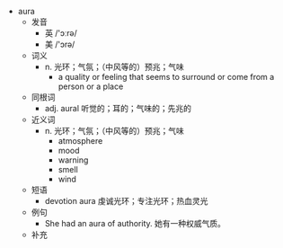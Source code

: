 - aura
  - 发音
    - 英 /'ɔːrə/
    - 美 /'ɔrə/
  - 词义
    - n. 光环；气氛；（中风等的）预兆；气味
      - a quality or feeling that seems to surround or come from a person or a place
  - 同根词
    - adj. aural 听觉的；耳的；气味的；先兆的
  - 近义词
    - n. 光环；气氛；（中风等的）预兆；气味
      - atmosphere
      - mood
      - warning
      - smell
      - wind
  - 短语
    - devotion aura 虔诚光环；专注光环；热血灵光
  - 例句
    - She had an aura of authority. 她有一种权威气质。
  - 补充